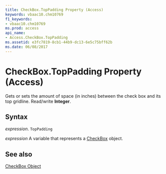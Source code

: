 ```yaml
---
title: CheckBox.TopPadding Property (Access)
keywords: vbaac10.chm10769
f1_keywords:
- vbaac10.chm10769
ms.prod: access
api_name:
- Access.CheckBox.TopPadding
ms.assetid: e3fc7819-8cb1-44b9-dc13-6e5c75bff62b
ms.date: 06/08/2017
---
```



# CheckBox.TopPadding Property (Access)

Gets or sets the amount of space (in inches) between the check box and its top gridline. Read/write  **Integer**.


## Syntax

 _expression_. `TopPadding`

 _expression_ A variable that represents a [CheckBox](Access.CheckBox.md) object.


## See also


[CheckBox Object](Access.CheckBox.md)

